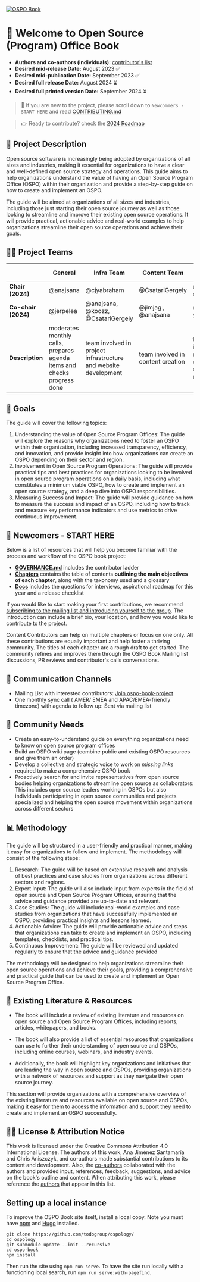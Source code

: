 
<a href="https://ospobook.todogroup.org/"><img src="https://img.shields.io/badge/OSPO%20Book-Website-dark green?labelColor=3E9492&style=flat" alt="OSPO Book"/></a>

# 👋 Welcome to Open Source (Program) Office Book

* **Authors and co-authors (individuals):** [contributor's list](AUTHORS.md)
* **Desired mid-release Date:** August 2023 ✅
* **Desired mid-publication Date:** September 2023 ✅
* **Desired full release Date:** August 2024 ⏳
* **Desired full printed version Date:** September 2024 ⏳


> 🐣 If you are new to the project, please scroll down to `Newcommers - START HERE` and read [CONTRIBUTING.md](CONTRIBUTING.md)


> 👉 Ready to contribute? check the [2024 Roadmap](https://todogroup.org/blog/ospo-book-2024-roadmap/)

## 🧩 Project Description

Open source software is increasingly being adopted by organizations of all sizes and industries, making it essential for organizations to have a clear and well-defined open source strategy and operations. This guide aims to help organizations understand the value of having an Open Source Program Office (OSPO) within their organization and provide a step-by-step guide on how to create and implement an OSPO.

The guide will be aimed at organizations of all sizes and industries, including those just starting their open source journey as well as those looking to streamline and improve their existing open source operations. It will provide practical, actionable advice and real-world examples to help organizations streamline their open source operations and achieve their goals.
## 🙋‍♀️ Project Teams

|      | General   | Infra Team       | Content Team         | Review Team                 |
|-----------|-----------|------------------|------------------|-----------------------------|
| **Chair (2024)** | @anajsana    | @cjyabraham  |    @CsatariGergely                   | @alice-sowerby
| **Co-chair (2024)** | @jerpelea           | @anajsana, @koozz, @CsatariGergely            | @jimjag , @anajsana                        | @zhiqiang-yu 
| **Description** | moderates monthly calls, prepares agenda items and checks progress done | team involved in project infrastructure and website development | team involved in content creation | team involved in reviewing existing content and references |


## 🎯 Goals

The guide will cover the following topics:

1. Understanding the value of Open Source Program Offices: The guide will explore the reasons why organizations need to foster an OSPO within their organization, including increased transparency, efficiency, and innovation, and provide insight into how organizations can create an OSPO depending on their sector and region.
2. Involvement in Open Source Program Operations: The guide will provide practical tips and best practices for organizations looking to be involved in open source program operations on a daily basis, including what constitutes a minimum viable OSPO, how to create and implement an open source strategy, and a deep dive into OSPO responsibilities.
3. Measuring Success and Impact: The guide will provide guidance on how to measure the success and impact of an OSPO, including how to track and measure key performance indicators and use metrics to drive continuous improvement.


## 🐣 Newcomers - START HERE

Below is a list of resources that will help you become familiar with the process and workflow of the OSPO book project:

- **[GOVERNANCE.md](GOVERNANCE.md)** includes the contributor ladder
- **[Chapters](chapters)** contains the table of contents **outlining the main objectives of each chapter**, along with the taxonomy used and a glossary
- **[Docs](docs)** includes the questions for interviews, aspirational roadmap for this year and a release checklist

If you would like to start making your first contributions, we recommend [subscribing to the mailing list and introducing yourself to the group](https://lists.todogroup.org/g/ospo-book-project). The introduction can include a brief bio, your location, and how you would like to contribute to the project.

Content Contributors can help on multiple chapters or focus on one only. All these contributions are equally important and help foster a thriving community. The titles of each chapter are a rough draft to get started. The community refines and improves them through the OSPO Book Mailing list discussions, PR reviews and contributor's calls conversations.

## 💬 Communication Channels

* Mailing List with interested contributors: [Join ospo-book-project](https://lists.todogroup.org/g/ospo-book-project)
* One monthly sync call ( AMER/ EMEA and APAC/EMEA-friendly timezone) with agenda to follow up: Sent via mailing list

## 💚 Community Needs

- Create an easy-to-understand guide on everything organizations need to know on open source program offices
- Build an OSPO wiki page (combine public and existing OSPO resources and give them an order)
- Develop a collective and strategic voice to work on *missing links* required to make a comprehensive OSPO book
- Proactively search for and invite representatives from open source bodies helping organizations to streamline open source as collaborators: This includes open source leaders working in OSPOs but also individuals participating in open source communities and projects specialized and helping the open source movement within organizations across different sectors

## 📊 Methodology

The guide will be structured in a user-friendly and practical manner, making it easy for organizations to follow and implement. The methodology will consist of the following steps:

1. Research: The guide will be based on extensive research and analysis of best practices and case studies from organizations across different sectors and regions.
2. Expert Input: The guide will also include input from experts in the field of open source and Open Source Program Offices, ensuring that the advice and guidance provided are up-to-date and relevant.
3. Case Studies: The guide will include real-world examples and case studies from organizations that have successfully implemented an OSPO, providing practical insights and lessons learned.
4. Actionable Advice: The guide will provide actionable advice and steps that organizations can take to create and implement an OSPO, including templates, checklists, and practical tips.
5. Continuous Improvement: The guide will be reviewed and updated regularly to ensure that the advice and guidance provided

The methodology will be designed to help organizations streamline their open source operations and achieve their goals, providing a comprehensive and practical guide that can be used to create and implement an Open Source Program Office.

## 📖 Existing Literature & Resources


* The book will include a review of existing literature and resources on open source and Open Source Program Offices, including reports, articles, whitepapers, and books.

* The book will also provide a list of essential resources that organizations can use to further their understanding of open source and OSPOs, including online courses, webinars, and industry events.

* Additionally, the book will highlight key organizations and initiatives that are leading the way in open source and OSPOs, providing organizations with a network of resources and support as they navigate their open source journey.

This section will provide organizations with a comprehensive overview of the existing literature and resources available on open source and OSPOs, making it easy for them to access the information and support they need to create and implement an OSPO successfully.

## 👩‍⚖️ License & Attribution Notice

This work is licensed under the Creative Commons Attribution 4.0 International License. The authors of this work, Ana Jiménez Santamaría and Chris Aniszczyk, and co-authors made substantial contributions to its content and development. Also, the [co-authors](AUTHORS.md) collaborated with the authors and provided input, references, feedback, suggestions, and advice on the book's outline and content. When attributing this work, please reference the [authors](AUTHORS.md) that appear in this list.

## Setting up a local instance

To improve the OSPO Book site itself, install a local copy. Note you must have [npm](https://www.npmjs.com/) and [Hugo](https://gohugo.io/) installed.

```
git clone https://github.com/todogroup/ospology/
cd ospology
git submodule update --init --recursive
cd ospo-book
npm install
```

Then run the site using `npm run serve`. To have the site run locally with a functioning local search, run `npm run serve:with-pagefind`.
